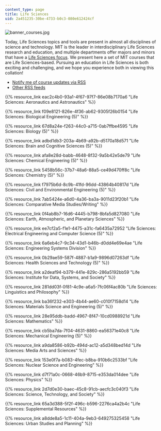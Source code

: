 ```yaml
---
content_type: page
title: Life Sciences
uid: 2a451235-30be-4733-b0c3-080e612424cf
---
```

![banner_courses.jpg](https://ocw.mit.edu/courses/life-sciences/banner_courses.jpg)

Today, Life Sciences topics and tools are present in almost all disciplines of science and technology. MIT is the leader in interdisciplinary Life Sciences research and education, and multiple departments offer majors and minors that have a [Life Sciences focus](http://lifesciences.mit.edu/). We present here a set of MIT courses that are Life Sciences-based. Pursuing an education in Life Sciences is both exciting and challenging, and we hope you experience both in viewing this collation!

- [Notify me of course updates via RSS](http://ocw.mit.edu/rss/new/mit-newlifesciencescourses.xml)
- [Other RSS feeds](https://ocw.mit.edu/help/rss)

{{% resource_link eac2c4b0-93a1-4f67-97f7-86e08b7170a6 "Life Sciences: Aeronautics and Astronautics" %}}

{{% resource_link f09e8121-826e-4f36-ab62-9305f26b0154 "Life Sciences: Biological Engineering (5)" %}}

{{% resource_link 67d8a24e-f263-44c0-a715-0ab7ffbe4595 "Life Sciences: Biology (5)" %}}

{{% resource_link adbd1db3-203a-4b69-a92b-d5170a18d571 "Life Sciences: Brain and Cognitive Sciences (5)" %}}

{{% resource_link afa8e28d-babb-4648-8f32-9a5b42e5de79 "Life Sciences: Chemical Engineering (5)" %}}

{{% resource_link 5458b56c-37b7-48a6-88a5-ce49d470ff8c "Life Sciences: Chemistry (5)" %}}

{{% resource_link f7975b6d-8c9b-41fd-96dd-43864b40817d "Life Sciences: Civil and Environmental Engineering (5)" %}}

{{% resource_link 7ab5424e-a6d0-4a36-ba3a-9011d23f20b1 "Life Sciences: Comparative Media Studies/Writing" %}}

{{% resource_link 0f4ab8b7-16d6-4445-b798-8bfa5d827080 "Life Sciences: Earth, Atmospheric, and Planetary Sciences" %}}

{{% resource_link ee7cf2a5-f1e1-4475-a31c-fa6435a72952 "Life Sciences: Electrical Engineering and Computer Science (5)" %}}

{{% resource_link 6a6eb4c7-9c34-43d1-b46b-d0dd4e69e4ae "Life Sciences: Engineering Systems Division" %}}

{{% resource_link 0b29ae59-587f-4887-b1a9-9896d07263df "Life Sciences: Health Sciences and Technology (5)" %}}

{{% resource_link a2deaf94-b379-441e-829c-286a5192bb59 "Life Sciences: Institute for Data, Systems, and Society" %}}

{{% resource_link 281dd03f-0f81-4c9e-a6a5-7fc06f4ac80b "Life Sciences: Linguistics and Philosophy" %}}

{{% resource_link ba36f232-e303-4b44-ae60-c010f7158d14 "Life Sciences: Materials Science and Engineering (5)" %}}

{{% resource_link 28e95ddb-badd-4967-8f47-10cd0988921d "Life Sciences: Mathematics" %}}

{{% resource_link cb5ba7da-7f04-4631-8860-ea56371e40c8 "Life Sciences: Mechanical Engineering (5)" %}}

{{% resource_link a9da8586-b92b-494d-ac12-a5d348bed14d "Life Sciences: Media Arts and Sciences" %}}

{{% resource_link 153e0f7a-b083-4fec-b8ba-910b6c2533bf "Life Sciences: Nuclear Science and Engineering" %}}

{{% resource_link d7f71a0c-0668-46b9-8715-e353da014dee "Life Sciences: Physics" %}}

{{% resource_link 2d7d0e30-baec-45c8-91cb-aecfc3c040f3 "Life Sciences: Science, Technology, and Society" %}}

{{% resource_link 65a3d388-5f2f-496c-b596-2276ca4a2b4c "Life Sciences: Supplemental Resources" %}}

{{% resource_link a8dde8a5-1c11-404a-9eb3-649275325458 "Life Sciences: Urban Studies and Planning" %}}